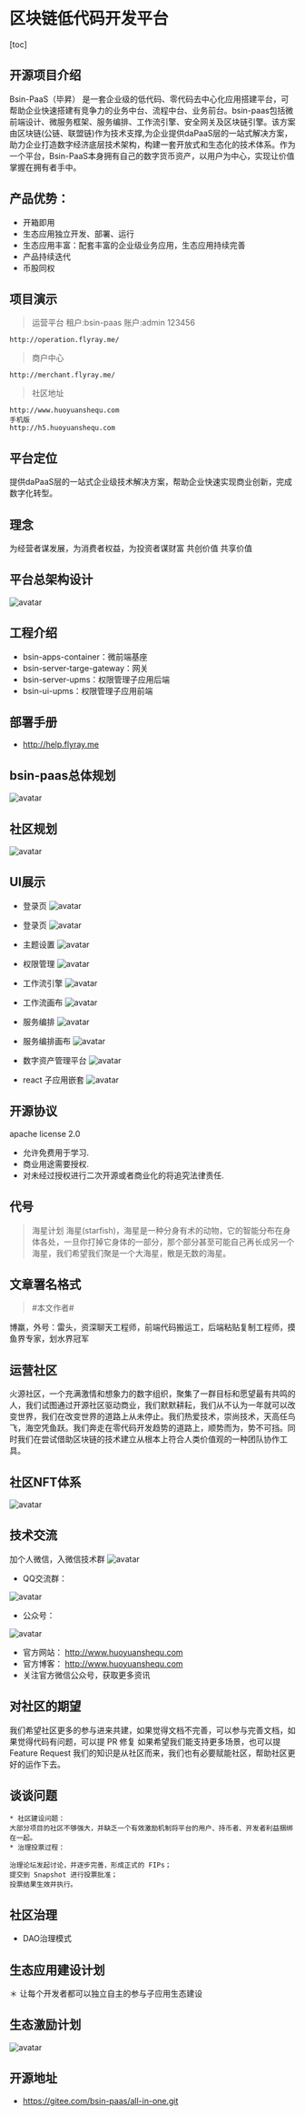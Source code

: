 # 区块链低代码开发平台
[toc]

## 开源项目介绍
Bsin-PaaS（毕昇） 是一套企业级的低代码、零代码去中心化应用搭建平台，可帮助企业快速搭建有竞争力的业务中台、流程中台、业务前台。bsin-paas包括微前端设计、微服务框架、服务编排、工作流引擎、安全网关及区块链引擎。该方案由区块链(公链、联盟链)作为技术支撑,为企业提供daPaaS层的一站式解决方案，助力企业打造数字经济底层技术架构，构建一套开放式和生态化的技术体系。作为一个平台，Bsin-PaaS本身拥有自己的数字货币资产，以用户为中心，实现让价值掌握在拥有者手中。

## 产品优势：
* 开箱即用
* 生态应用独立开发、部署、运行
* 生态应用丰富：配套丰富的企业级业务应用，生态应用持续完善
* 产品持续迭代
* 币股同权

## 项目演示

>运营平台 租户:bsin-paas 账户:admin 123456
```
http://operation.flyray.me/
```

>商户中心
```
http://merchant.flyray.me/
```

>社区地址
```
http://www.huoyuanshequ.com
手机版
http://h5.huoyuanshequ.com
```

## 平台定位
提供daPaaS层的一站式企业级技术解决方案，帮助企业快速实现商业创新，完成数字化转型。

## 理念
为经营者谋发展，为消费者权益，为投资者谋财富
共创价值 共享价值


## 平台总架构设计
![avatar](./doc/images/sys/架构设计.png)

## 工程介绍
* bsin-apps-container：微前端基座
* bsin-server-targe-gateway：网关
* bsin-server-upms：权限管理子应用后端
* bsin-ui-upms：权限管理子应用前端

## 部署手册
* http://help.flyray.me

## bsin-paas总体规划
![avatar](./doc/images/sys/bsin-paas体系.png)

## 社区规划
![avatar](./doc/images/sys/社区规划.png)

## UI展示
* 登录页
![avatar](./doc/images/sys/首页.png)

* 登录页
![avatar](./doc/images/sys/工作台.png)

* 主题设置
![avatar](./doc/images/sys/主题设置.png)

* 权限管理
![avatar](./doc/images/sys/权限管理.png)

* 工作流引擎
![avatar](./doc/images/sys/工作流引擎.png)

* 工作流画布
![avatar](./doc/images/sys/工作流画布.png)


* 服务编排
![avatar](./doc/images/sys/服务编排.png)

* 服务编排画布
![avatar](./doc/images/sys/服务编排1.png)

* 数字资产管理平台
![avatar](./doc/images/sys/数字资产管理平台.png)

* react 子应用嵌套
![avatar](./doc/images/sys/react应用嵌套.png)

## 开源协议

apache license 2.0

* 允许免费用于学习.
* 商业用途需要授权.
* 对未经过授权进行二次开源或者商业化的将追究法律责任.

## 代号
>海星计划
海星(starfish)，海星是一种分身有术的动物，它的智能分布在身体各处，一旦你打掉它身体的一部分，那个部分甚至可能自己再长成另一个海星，我们希望我们聚是一个大海星，散是无数的海星。


## 文章署名格式
>#本文作者#

博羸，外号：雷头，资深聊天工程师，前端代码搬运工，后端粘贴复制工程师，摸鱼界专家，划水界冠军

## 运营社区

火源社区，一个充满激情和想象力的数字组织，聚集了一群目标和愿望最有共鸣的人，我们试图通过开源社区驱动商业，我们默默耕耘，我们从不认为一年就可以改变世界，我们在改变世界的道路上从未停止。我们热爱技术，崇尚技术，天高任鸟飞，海空凭鱼跃。我们奔走在零代码开发趋势的道路上，顺势而为，势不可挡。同时我们在尝试借助区块链的技术建立从根本上符合人类价值观的一种团队协作工具。

## 社区NFT体系
![avatar](./doc/images/sys/社区NFT.png)

## 技术交流

加个人微信，入微信技术群
![avatar](./doc/images/bsin-bot微信.jpg)

* QQ交流群： 

![avatar](./doc/images/qq交流群.png)

* 公众号：

![avatar](./doc/images/bsin-paas公众号.jpg)

* 官方网站： http://www.huoyuanshequ.com
* 官方博客： http://www.huoyuanshequ.com
* 关注官方微信公众号，获取更多资讯

## 对社区的期望
我们希望社区更多的参与进来共建，如果觉得文档不完善，可以参与完善文档，如果觉得代码有问题，可以提 PR 修复 如果希望我们能支持更多场景，也可以提 Feature Request
我们的知识是从社区而来，我们也有必要赋能社区，帮助社区更好的运作下去。

## 谈谈问题
```
* 社区建设问题：
大部分项目的社区不够强大，并缺乏一个有效激励机制将平台的用户、持币者、开发者利益捆绑在一起。
* 治理投票过程：

治理论坛发起讨论，并逐步完善，形成正式的 FIPs；
提交到 Snapshot 进行投票批准；
投票结果生效并执行。
```

## 社区治理
* DAO治理模式

## 生态应用建设计划
＊ 让每个开发者都可以独立自主的参与子应用生态建设

## 生态激励计划
![avatar](./doc/images/sys/生态激励计划.png)

## 开源地址
* https://gitee.com/bsin-paas/all-in-one.git


